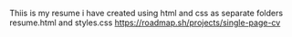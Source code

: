 Thiis is my resume i have created using html and css as separate folders resume.html and styles.css
https://roadmap.sh/projects/single-page-cv
